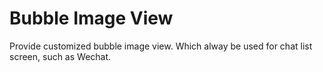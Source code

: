 Bubble Image View
======

Provide customized bubble image view. Which alway be used for chat list screen, such as Wechat.
